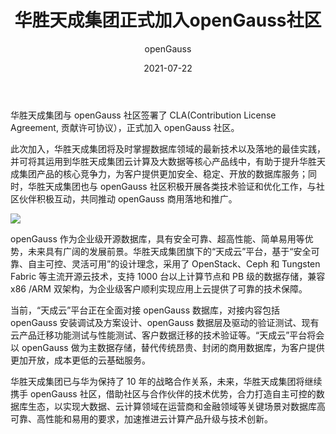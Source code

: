 ﻿---
title: ' 华胜天成集团正式加入openGauss社区'
date: '2021-07-22'
tags: ['theme']
banner: '/category/news/2021-07-22/banner.png'
category: 'news'
author: 'openGauss'
summary: '华胜天成集团签署CLA ，正式加入openGauss社区。'
---

华胜天成集团与 openGauss 社区签署了 CLA(Contribution License Agreement, 贡献许可协议），正式加入 openGauss 社区。

此次加入，华胜天成集团将及时掌握数据库领域的最新技术以及落地的最佳实践，并可将其运用到华胜天成集团云计算及大数据等核心产品线中，有助于提升华胜天成集团产品的核心竞争力，为客户提供更加安全、稳定、开放的数据库服务；同时，华胜天成集团也与 openGauss 社区积极开展各类技术验证和优化工作，与社区伙伴积极互动，共同推动 openGauss 商用落地和推广。

<img src="/zh/news/2021-07-22/banner.png" >

openGauss 作为企业级开源数据库，具有安全可靠、超高性能、简单易用等优势，未来具有广阔的发展前景。华胜天成集团旗下的“天成云”平台，基于“安全可靠、自主可控、灵活可用”的设计理念，采用了 OpenStack、Ceph 和 Tungsten Fabric 等主流开源云技术，支持 1000 台以上计算节点和 PB 级的数据存储，兼容 x86 /ARM 双架构，为企业级客户顺利实现应用上云提供了可靠的技术保障。

当前，“天成云”平台正在全面对接 openGauss 数据库，对接内容包括 openGauss 安装调试及方案设计、openGauss 数据层及驱动的验证测试、现有云产品迁移功能测试与性能测试、客户数据迁移的技术验证等。“天成云”平台将会以 openGauss 做为主数据存储，替代传统昂贵、封闭的商用数据库，为客户提供更加开放，成本更低的云基础服务。

华胜天成集团已与华为保持了 10 年的战略合作关系，未来，华胜天成集团将继续携手 openGauss 社区，借助社区与合作伙伴的技术优势，合力打造自主可控的数据库生态，以实现大数据、云计算领域在运营商和金融领域等关键场景对数据库高可靠、高性能和易用的要求，加速推进云计算产品升级与技术创新。
